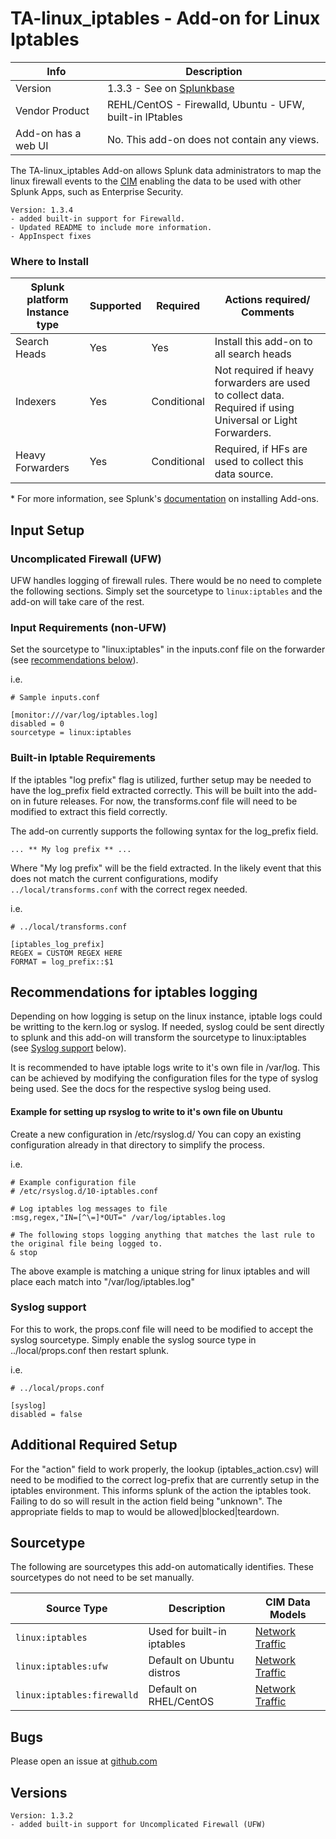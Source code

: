 # TA-linux_iptables - Add-on for Linux Iptables

Info | Description
------|----------
Version | 1.3.3 - See on [Splunkbase](https://splunkbase.splunk.com/app/4490/)
Vendor Product | REHL/CentOS - Firewalld, Ubuntu - UFW, built-in IPtables
Add-on has a web UI | No. This add-on does not contain any views.

The TA-linux_iptables Add-on allows Splunk data administrators to map the linux firewall events to the [CIM](https://docs.splunk.com/Splexicon:CommonInformationModel) enabling the data to be used with other Splunk Apps, such as Enterprise Security.

```
Version: 1.3.4
- added built-in support for Firewalld.
- Updated README to include more information.
- AppInspect fixes
```

### Where to Install

Splunk platform Instance type | Supported | Required | Actions required/ Comments
----------------------------- | --------- | -------- | --------------------------
Search Heads | Yes | Yes | Install this add-on to all search heads
Indexers | Yes | Conditional | Not required if heavy forwarders are used to collect data. Required if using Universal or Light Forwarders.
Heavy Forwarders | Yes | Conditional | Required, if HFs are used to collect this data source.

\* For more information, see Splunk's [documentation](https://docs.splunk.com/Documentation/AddOns/released/Overview/Installingadd-ons) on installing Add-ons.

## Input Setup

### Uncomplicated Firewall (UFW)

UFW handles logging of firewall rules. There would be no need to complete the following sections. Simply set the sourcetype to `linux:iptables` and the add-on will take care of the rest.

### Input Requirements (non-UFW)

Set the sourcetype to "linux:iptables" in the inputs.conf file on the forwarder (see [recommendations below](#recommendations-for-iptables-logging)).

i.e.

```
# Sample inputs.conf

[monitor:///var/log/iptables.log]
disabled = 0
sourcetype = linux:iptables
```

### Built-in Iptable Requirements

If the iptables "log prefix" flag is utilized, further setup may be needed to have the log_prefix field extracted correctly. This will be built into the add-on in future releases. For now, the transforms.conf file will need to be modified to extract this field correctly.

The add-on currently supports the following syntax for the log_prefix field.

```
... ** My log prefix ** ...
```

Where "My log prefix" will be the field extracted. In the likely event that this does not match the current configurations, modify `../local/transforms.conf` with the correct regex needed.

i.e.

```
# ../local/transforms.conf

[iptables_log_prefix]
REGEX = CUSTOM REGEX HERE
FORMAT = log_prefix::$1
```

## Recommendations for iptables logging

Depending on how logging is setup on the linux instance, iptable logs could be writting to the kern.log or syslog. If needed, syslog could be sent directly to splunk and this add-on will transform the sourcetype to linux:iptables (see [Syslog support](#syslog-support) below).

It is recommended to have iptable logs write to it's own file in /var/log. This can be achieved by modifying the configuration files for the type of syslog being used. See the docs for the respective syslog being used.

#### Example for setting up rsyslog to write to it's own file on Ubuntu
Create a new configuration in /etc/rsyslog.d/
You can copy an existing configuration already in that directory to simplify the process.

i.e.

```
# Example configuration file
# /etc/rsyslog.d/10-iptables.conf

# Log iptables log messages to file
:msg,regex,"IN=[^\=]*OUT=" /var/log/iptables.log

# The following stops logging anything that matches the last rule to the original file being logged to.
& stop
```

The above example is matching a unique string for linux iptables and will place each match into "/var/log/iptables.log"


### Syslog support

 For this to work, the props.conf file will need to be modified to accept the syslog sourcetype. Simply enable the syslog source type in ../local/props.conf then restart splunk.

i.e.

```
# ../local/props.conf

[syslog]
disabled = false
```

## Additional Required Setup

For the "action" field to work properly, the lookup (iptables_action.csv) will need to be modified to the correct log-prefix that are currently setup in the iptables environment. This informs splunk of the action the iptables took. Failing to do so will result in the action field being "unknown". The appropriate fields to map to would be allowed|blocked|teardown.

## Sourcetype

The following are sourcetypes this add-on automatically identifies. These sourcetypes do not need to be set manually.

Source Type | Description | CIM Data Models
----------- | ----------- | ---------------
`linux:iptables` | Used for built-in iptables | [Network Traffic](https://docs.splunk.com/Documentation/CIM/latest/User/NetworkTraffic)
`linux:iptables:ufw` | Default on Ubuntu distros | [Network Traffic](https://docs.splunk.com/Documentation/CIM/latest/User/NetworkTraffic)
`linux:iptables:firewalld` | Default on RHEL/CentOS | [Network Traffic](https://docs.splunk.com/Documentation/CIM/latest/User/NetworkTraffic)


## Bugs
Please open an issue at [github.com](https://github.com/ZachChristensen28/TA-iptables)

## Versions

```
Version: 1.3.2
- added built-in support for Uncomplicated Firewall (UFW)
```
